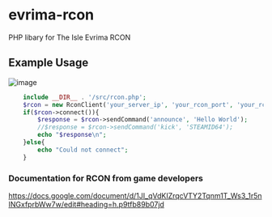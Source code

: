# evrima-rcon
PHP libary for The Isle Evrima RCON



## Example Usage
![image](https://github.com/Theislemanager/evrima-rcon/assets/143001364/139adfcb-4946-4d89-8294-15f3b07374a5)


```php
    include __DIR__ . '/src/rcon.php';
    $rcon = new RconClient('your_server_ip', 'your_rcon_port', 'your_rcon_password');
    if($rcon->connect()){
        $response = $rcon->sendCommand('announce', 'Hello World');
        //$response = $rcon->sendCommand('kick', 'STEAMID64');
        echo "$response\n";
    }else{
        echo "Could not connect";
    }
```


### Documentation for RCON from game developers

https://docs.google.com/document/d/1JI_qVdKIZrqcVTY2Tqnm1T_Ws3_1r5nINGxfprbWw7w/edit#heading=h.p9tfb89b07jd
